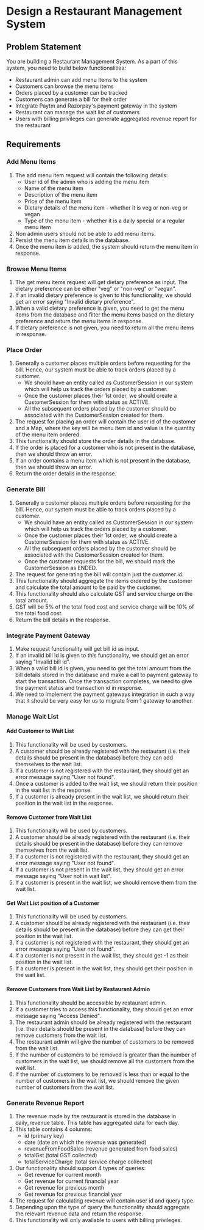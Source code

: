 # Design a Restaurant Management System

## Problem Statement

You are building a Restaurant Management System. As a part of this system, you need to build below functionalities:
- Restaurant admin can add menu items to the system
- Customers can browse the menu items
- Orders placed by a customer can be tracked
- Customers can generate a bill for their order
- Integrate Paytm and Razorpay's payment gateway in the system
- Restaurant can manage the wait list of customers
- Users with billing privileges can generate aggregated revenue report for the restaurant

## Requirements
### Add Menu Items
1. The add menu item request will contain the following details:
   - User id of the admin who is adding the menu item
   - Name of the menu item
   - Description of the menu item
   - Price of the menu item
   - Dietary details of the menu item - whether it is veg or non-veg or vegan
   - Type of the menu item - whether it is a daily special or a regular menu item
2. Non admin users should not be able to add menu items.
3. Persist the menu item details in the database.
4. Once the menu item is added, the system should return the menu item in response.

### Browse Menu Items
1. The get menu items request will get dietary preference as input. The dietary preference can be either "veg" or "non-veg" or "vegan".
2. If an invalid dietary preference is given to this functionality, we should get an error saying "Invalid dietary preference".
3. When a valid dietary preference is given, you need to get the menu items from the database and filter the menu items based on the dietary preference and return the menu items in response.
4. If dietary preference is not given, you need to return all the menu items in response.


### Place Order
1. Generally a customer places multiple orders before requesting for the bill. Hence, our system must be able to track orders placed by a customer.
   - We should have an entity called as CustomerSession in our system which will help us track the orders placed by a customer.
   - Once the customer places their 1st order, we should create a CustomerSession for them with status as ACTIVE.
   - All the subsequent orders placed by the customer should be associated with the CustomerSession created for them.
2. The request for placing an order will contain the user id of the customer and a Map, where the key will be menu item id and value is the quantity of the menu item ordered.
3. This functionality should store the order details in the database.
4. If the order is placed for a customer who is not present in the database, then we should throw an error.
5. If an order contains a menu item which is not present in the database, then we should throw an error.
6. Return the order details in the response.

### Generate Bill
1. Generally a customer places multiple orders before requesting for the bill. Hence, our system must be able to track orders placed by a customer.
   - We should have an entity called as CustomerSession in our system which will help us track the orders placed by a customer.
   - Once the customer places their 1st order, we should create a CustomerSession for them with status as ACTIVE.
   - All the subsequent orders placed by the customer should be associated with the CustomerSession created for them.
   - Once the customer requests for the bill, we should mark the CustomerSession as ENDED.
2. The request for generating the bill will contain just the customer id.
3. This functionality should aggregate the items ordered by the customer and calculate the total amount to be paid by the customer.
4. This functionality should also calculate GST and service charge on the total amount.
5. GST will be 5% of the total food cost and service charge will be 10% of the total food cost.
6. Return the bill details in the response.

### Integrate Payment Gateway
1. Make request functionality will get bill id as input.
2. If an invalid bill id is given to this functionality, we should get an error saying "Invalid bill id".
3. When a valid bill id is given, you need to get the total amount from the bill details stored in the database and make a call to payment gateway to start the transaction. Once the transaction completes, we need to give the payment status and transaction id in response.
4. We need to implement the payment gateways integration in such a way that it should be very easy for us to migrate from 1 gateway to another.

### Manage Wait List
#### Add Customer to Wait List
1. This functionality will be used by customers.
2. A customer should be already registered with the restaurant (i.e. their details should be present in the database) before they can add themselves to the wait list.
3. If a customer is not registered with the restaurant, they should get an error message saying "User not found".
4. Once a customer is added to the wait list, we should return their position in the wait list in the response.
5. If a customer is already present in the wait list, we should return their position in the wait list in the response.

#### Remove Customer from Wait List
1. This functionality will be used by customers.
2. A customer should be already registered with the restaurant (i.e. their details should be present in the database) before they can remove themselves from the wait list.
3. If a customer is not registered with the restaurant, they should get an error message saying "User not found".
4. If a customer is not present in the wait list, they should get an error message saying "User not in wait list".
5. If a customer is present in the wait list, we should remove them from the wait list.

#### Get Wait List position of a Customer
1. This functionality will be used by customers.
2. A customer should be already registered with the restaurant (i.e. their details should be present in the database) before they can get their position in the wait list.
3. If a customer is not registered with the restaurant, they should get an error message saying "User not found".
4. If a customer is not present in the wait list, they should get -1 as their position in the wait list.
5. If a customer is present in the wait list, they should get their position in the wait list.

#### Remove Customers from Wait List by Restaurant Admin
1. This functionality should be accessible by restaurant admin.
2. If a customer tries to access this functionality, they should get an error message saying "Access Denied".
3. The restaurant admin should be already registered with the restaurant (i.e. their details should be present in the database) before they can remove customers from the wait list.
4. The restaurant admin will give the number of customers to be removed from the wait list.
5. If the number of customers to be removed is greater than the number of customers in the wait list, we should remove all the customers from the wait list.
6. If the number of customers to be removed is less than or equal to the number of customers in the wait list, we should remove the given number of customers from the wait list.

### Generate Revenue Report
1. The revenue made by the restaurant is stored in the database in daily_revenue table. This table has aggregated data for each day.
2. This table contains 4 columns:
   - id (primary key)
   - date (date on which the revenue was generated)
   - revenueFromFoodSales (revenue generated from food sales)
   - totalGst (total GST collected)
   - totalServiceCharge (total service charge collected)
3. Our functionality should support 4 types of queries:
   - Get revenue for current month
   - Get revenue for current financial year
   - Get revenue for previous month
   - Get revenue for previous financial year
4. The request for calculating revenue will contain user id and query type.
5. Depending upon the type of query the functionality should aggregate the relevant revenue data and return the response.
6. This functionality will only available to users with billing privileges.
